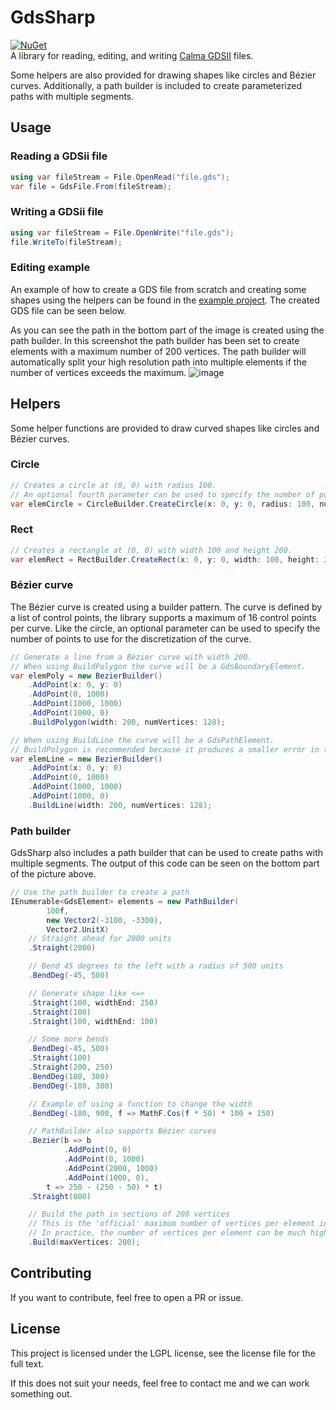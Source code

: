 # GdsSharp

[![NuGet](https://img.shields.io/nuget/v/GdsSharp.svg)](https://www.nuget.org/packages/GdsSharp/)\
A library for reading, editing, and writing [Calma GDSII](https://en.wikipedia.org/wiki/GDSII) files.

Some helpers are also provided for drawing shapes like circles and Bézier curves.
Additionally, a path builder is included to create parameterized paths with multiple segments.

## Usage

### Reading a GDSii file

```csharp
using var fileStream = File.OpenRead("file.gds");
var file = GdsFile.From(fileStream);
```

### Writing a GDSii file

```csharp
using var fileStream = File.OpenWrite("file.gds");
file.WriteTo(fileStream);
```

### Editing example

An example of how to create a GDS file from scratch and creating some shapes using the helpers can be found in
the [example project](https://github.com/BorisGerretzen/GdsSharp/blob/master/GdsGenerator/Program.cs).
The created GDS file can be seen below.

As you can see the path in the bottom part of the image is created using the path builder.
In this screenshot the path builder has been set to create elements with a maximum number of 200 vertices.
The path builder will automatically split your high resolution path into multiple elements if the number of vertices exceeds the maximum.
![image](https://github.com/user-attachments/assets/6629195b-64e3-4778-87e7-d8cae87826d7)


## Helpers
Some helper functions are provided to draw curved shapes like circles and Bézier curves.

### Circle
```csharp
// Creates a circle at (0, 0) with radius 100. 
// An optional fourth parameter can be used to specify the number of points to use for the discretization of the circle.
var elemCircle = CircleBuilder.CreateCircle(x: 0, y: 0, radius: 100, numPoints: 128),
```

### Rect

```csharp
// Creates a rectangle at (0, 0) with width 100 and height 200.
var elemRect = RectBuilder.CreateRect(x: 0, y: 0, width: 100, height: 200);
```

### Bézier curve

The Bézier curve is created using a builder pattern. The curve is defined by a list of control points, the library supports a maximum of 16 control points per curve.
Like the circle, an optional parameter can be used to specify the number of points to use for the discretization of the curve.
```csharp
// Generate a line from a Bézier curve with width 200.
// When using BuildPolygon the curve will be a GdsBoundaryElement.
var elemPoly = new BezierBuilder()
    .AddPoint(x: 0, y: 0)
    .AddPoint(0, 1000)
    .AddPoint(1000, 1000)
    .AddPoint(1000, 0)
    .BuildPolygon(width: 200, numVertices: 128);

// When using BuildLine the curve will be a GdsPathElement.
// BuildPolygon is recommended because it produces a smaller error in the curve.
var elemLine = new BezierBuilder()
    .AddPoint(x: 0, y: 0)
    .AddPoint(0, 1000)
    .AddPoint(1000, 1000)
    .AddPoint(1000, 0)
    .BuildLine(width: 200, numVertices: 128);
```

### Path builder

GdsSharp also includes a path builder that can be used to create paths with multiple segments.
The output of this code can be seen on the bottom part of the picture above.

```csharp
// Use the path builder to create a path
IEnumerable<GdsElement> elements = new PathBuilder(
        100f,
        new Vector2(-3100, -3300),
        Vector2.UnitX)
    // Straight ahead for 2000 units
    .Straight(2000)

    // Bend 45 degrees to the left with a radius of 500 units
    .BendDeg(-45, 500)

    // Generate shape like <=>
    .Straight(100, widthEnd: 250)
    .Straight(100)
    .Straight(100, widthEnd: 100)

    // Some more bends
    .BendDeg(-45, 500)
    .Straight(100)
    .Straight(200, 250)
    .BendDeg(180, 300)
    .BendDeg(-180, 300)

    // Example of using a function to change the width
    .BendDeg(-180, 900, f => MathF.Cos(f * 50) * 100 + 150)

    // PathBuilder also supports Bézier curves
    .Bezier(b => b
            .AddPoint(0, 0)
            .AddPoint(0, 1000)
            .AddPoint(2000, 1000)
            .AddPoint(1000, 0),
        t => 250 - (250 - 50) * t)
    .Straight(800)

    // Build the path in sections of 200 vertices
    // This is the 'official' maximum number of vertices per element in GDSII
    // In practice, the number of vertices per element can be much higher
    .Build(maxVertices: 200);
```

## Contributing

If you want to contribute, feel free to open a PR or issue.

## License

This project is licensed under the LGPL license, see the license file for the full text.

If this does not suit your needs, feel free to contact me and we can work something out.
